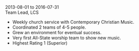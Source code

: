 2013-08-01 to 2016-07-31  
Team Lead, LCS

- Weekly church service with Contemporary Christian Music.
- Coordinated 2 teams of 4-5 people.
- Grew an environment for eventual success.
- Very first All-State worship team to show new music.
- Highest Rating 1 (Superior)
